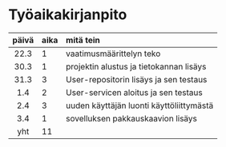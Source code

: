 # Työaikakirjanpito

| päivä | aika | mitä tein                                |
| :---: | :--- | :--------------------------------------- |
| 22.3  | 1    | vaatimusmäärittelyn teko                 |
| 30.3  | 1    | projektin alustus ja tietokannan lisäys  |
| 31.3  | 3    | User-repositorin lisäys ja sen testaus   |
|  1.4  | 2    | User-servicen aloitus ja sen testaus     |
|  2.4  | 3    | uuden käyttäjän luonti käyttöliittymästä |
|  3.4  | 1    | sovelluksen pakkauskaavion lisäys        |
|  yht  | 11   |                                          |
